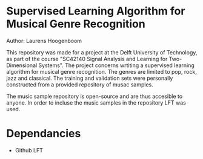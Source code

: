 # Supervised Learning Algorithm for Musical Genre Recognition

Author: Laurens Hoogenboom

This repository was made for a project at the Delft University of Technology, as part of the course "SC42140 Signal Analysis and Learning for Two-Dimensional Systems".
The project concerns wrtiting a supervised learning algorithm for musical genre recognition. The genres are limited to pop, rock, jazz and classical. The training and validation sets were personally constructed from a provided repository of musac samples. 

The music sample repository is open-source and are thus accesible to anyone. In order to incluse the music samples in the repository LFT was used.

# Dependancies

- Github LFT 
